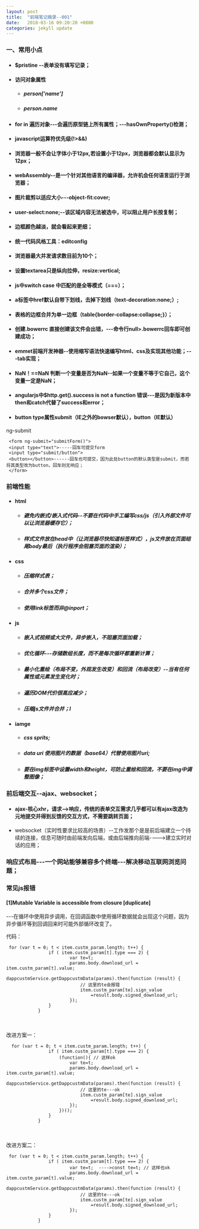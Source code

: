 ```yaml
---
layout: post
title:  "前端笔记摘录--001"
date:   2018-03-16 09:20:20 +0800
categories: jekyll update
---
```


### 一、常用小点
* #### $pristine --表单没有填写记录；
* #### 访问对象属性
   * ##### person['name']
   * ##### person.name
* #### for in 遍历对象---会遍历原型链上所有属性；---hasOwnProperty()检测；
* #### javascript运算符优先级(!>&&)
* #### 浏览器一般不会让字体小于12px,若设置小于12px，浏览器都会默认显示为12px；
* #### webAssembly--是一个针对其他语言的编译器，允许机会任何语言运行于浏览器；
* #### 图片裁剪以适应大小---object-fit:cover;
* #### user-select:none;--该区域内容无法被选中，可以阻止用户长按复制；
* #### 边框颜色越淡，就会看起来更细；
* #### 统一代码风格工具：editconfig
* #### 浏览器最大并发请求数目前为10个；
* #### 设置textarea只是纵向拉伸，resize:vertical;
* #### js中switch case 中匹配的是全等模式（===）；
* #### a标签中href默认自带下划线，去掉下划线（text-decoration:none;）;
* #### 表格的边框合并为单一边框（table{border-collapse:collapse;}）；
* #### 创建.bowerrc 直接创建该文件会出错，---命令行null>.bowerrc回车即可创建成功；
* #### emmet前端开发神器--使用缩写语法快速编写html、css及实现其他功能；---tab实现；
* #### NaN！==NaN 判断一个变量是否为NaN--如果一个变量不等于它自己，这个变量一定是NaN；
* #### angularjs中$http.get().success is not a function 错误---是因为新版本中then和catch代替了success和error；
* #### button type属性submit（IE之外的bowser默认），button（IE默认）

ng-submit 
     
     <form ng-submit="submitForm()">
     <input type="text">-----回车可提交form
     <input type="submit/button">
     <button></button>------回车也可提交，因为此处button的默认类型是submit，而若将其类型改为button，回车则无响应；
     </form>




### 前端性能
* #### html
    * ##### 避免内嵌式/嵌入式代码--不要在代码中手工编写css/js（引入外部文件可以让浏览器缓存它）；
    * ##### 样式文件放在head中（让浏览器尽快知道标签样式），js文件放在页面结尾body最后（执行程序会阻塞页面的渲染）；
* #### css
    * ##### 压缩样式表；
    * ##### 合并多个css文件；
    * ##### 使用link标签而非@inport；
* #### js
    * ##### 嵌入式视频或大文件，异步嵌入，不阻塞页面加载；
    * ##### 优化循环---存储数组长度，而不是每次循环都重新计算；
    * ##### 最小化重绘（布局不变，外观发生改变）和回流（布局改变）--当有任何属性或元素发生变化时；
    * ##### 遍历DOM代价很高应减少；
    * ##### 压缩js文件并合并；l
* #### iamge
    * ##### css sprits;
    * ##### data uri 使用图片的数据（base64）代替使用图片uri;
    * ##### 要在img标签中设置width和height，可防止重绘和回流，不要在img中调整图像；

### 前后端交互--ajax、websocket；
* #### ajax-核心xhr，请求-->响应，传统的表单交互需求几乎都可以有ajax改造为元地提交并得到反馈的交互方式，不需要跳转页面；
* websocket（实时性要求比较高的场景）--工作发那个是是前后端建立一个持续的连接，信息可随时由前端发向后端，或由后端推向前端---->建立实时对话的应用；

### 响应式布局---一个网站能够兼容多个终端---解决移动互联网浏览问题；

### 常见js报错

#### [1]Mutable Variable is accessible from closure [duplicate]
---在循环中使用异步调用，在回调函数中使用循环数据就会出现这个问题，因为异步循环等到回调回来时可能外部循环改变了。

代码：
     
     for (var t = 0; t < item.custm_param.length; t++) {        
                    if ( item.custm_param[t].type === 2) {
                            var te=t;
                            params.body.download_url =  item.custm_param[t].value;
                            dappcustmService.getDappcustmData(params).then(function (result) {
                                // 这里的te会报错
                                item.custm_param[te].sign_value
                                    =result.body.signed_download_url;
                            });
                    }
                }
　　　　

改进方案一：

      for (var t = 0; t < item.custm_param.length; t++) {        
                    if ( item.custm_param[t].type === 2) {
                        (function(){ // 这样ok
                            var te=t;  
                            params.body.download_url =  item.custm_param[t].value;
                            dappcustmService.getDappcustmData(params).then(function (result) {
                                // 这里的te---ok
                                item.custm_param[te].sign_value
                                    =result.body.signed_download_url;
                            });
                        })();
                    }
                }
　　　

改进方案二：

     for (var t = 0; t < item.custm_param.length; t++) {        
                    if ( item.custm_param[t].type === 2) {
                            var te=t;  ---->const te=t; // 这样也ok
                            params.body.download_url =  item.custm_param[t].value;
                            dappcustmService.getDappcustmData(params).then(function (result) {
                                // 这里的te---ok
                                item.custm_param[te].sign_value
                                    =result.body.signed_download_url;
                            });
                    }
                }
